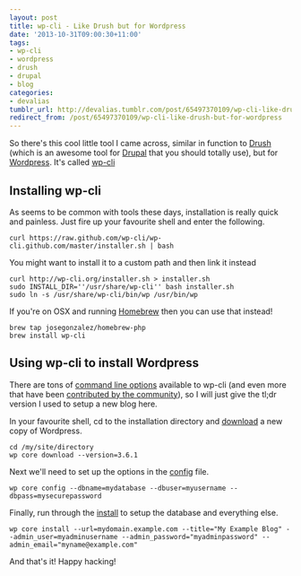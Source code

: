 ```yaml
---
layout: post
title: wp-cli - Like Drush but for Wordpress
date: '2013-10-31T09:00:30+11:00'
tags:
- wp-cli
- wordpress
- drush
- drupal
- blog
categories:
- devalias
tumblr_url: http://devalias.tumblr.com/post/65497370109/wp-cli-like-drush-but-for-wordpress
redirect_from: /post/65497370109/wp-cli-like-drush-but-for-wordpress
---
```

So there's this cool little tool I came across, similar in function to [Drush](http://www.drush.org/en/master/) (which is an awesome tool for [Drupal](https://www.drupal.org/) that you should totally use), but for [Wordpress](https://wordpress.org/). It's called [wp-cli](http://wp-cli.org/)

## Installing wp-cli

As seems to be common with tools these days, installation is really quick and painless. Just fire up your favourite shell and enter the following.

```
curl https://raw.github.com/wp-cli/wp-cli.github.com/master/installer.sh | bash
```

You might want to install it to a custom path and then link it instead

```
curl http://wp-cli.org/installer.sh > installer.sh
sudo INSTALL_DIR=''/usr/share/wp-cli'' bash installer.sh
sudo ln -s /usr/share/wp-cli/bin/wp /usr/bin/wp
```

If you're on OSX and running [Homebrew](http://brew.sh/) then you can use that instead!

```
brew tap josegonzalez/homebrew-php
brew install wp-cli
```

## Using wp-cli to install Wordpress

There are tons of [command line options](http://wp-cli.org/commands/) available to wp-cli (and even more that have been [contributed by the community](https://github.com/wp-cli/wp-cli/wiki/List-of-community-commands)), so I will just give the tl;dr version I used to setup a new blog here.

In your favourite shell, cd to the installation directory and [download](http://wp-cli.org/commands/core/download/) a new copy of Wordpress.

```
cd /my/site/directory
wp core download --version=3.6.1
```

Next we'll need to set up the options in the [config](http://wp-cli.org/commands/core/config/) file.

```
wp core config --dbname=mydatabase --dbuser=myusername --dbpass=mysecurepassword
```

Finally, run through the [install](http://wp-cli.org/commands/core/install/) to setup the database and everything else.

```
wp core install --url=mydomain.example.com --title="My Example Blog" --admin_user=myadminusername --admin_password="myadminpassword" --admin_email="myname@example.com"
```

And that's it! Happy hacking!
